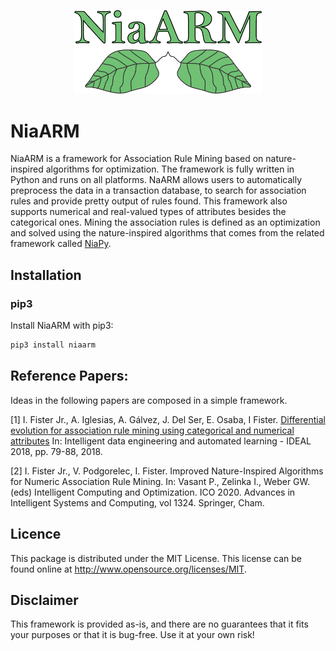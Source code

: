 <p align="center">
  <img width="300" src=".github/logo/logo.png">
</p>

# NiaARM
NiaARM is a framework for Association Rule Mining based on nature-inspired algorithms for optimization. The framework is fully written in Python and runs on all platforms.
NaARM allows users to automatically preprocess the data in a transaction database, to search for association rules and provide pretty output of rules found. This framework also supports numerical and real-valued types of attributes besides the categorical ones. Mining the association rules is defined as an optimization and solved using the nature-inspired algorithms that comes from the related framework called [NiaPy](https://github.com/NiaOrg/NiaPy).

## Installation

### pip3

Install NiaARM with pip3:

```sh
pip3 install niaarm
```

## Reference Papers:

Ideas in the following papers are composed in a simple framework.

[1] I. Fister Jr., A. Iglesias, A. Gálvez, J. Del Ser, E. Osaba, I Fister. [Differential evolution for association rule mining using categorical and numerical attributes](http://www.iztok-jr-fister.eu/static/publications/231.pdf) In: Intelligent data engineering and automated learning - IDEAL 2018, pp. 79-88, 2018.

[2] I. Fister Jr., V. Podgorelec, I. Fister. Improved Nature-Inspired Algorithms for Numeric Association Rule Mining. In: Vasant P., Zelinka I., Weber GW. (eds) Intelligent Computing and Optimization. ICO 2020. Advances in Intelligent Systems and Computing, vol 1324. Springer, Cham.

## Licence

This package is distributed under the MIT License. This license can be found online at <http://www.opensource.org/licenses/MIT>.

## Disclaimer

This framework is provided as-is, and there are no guarantees that it fits your purposes or that it is bug-free. Use it at your own risk!
